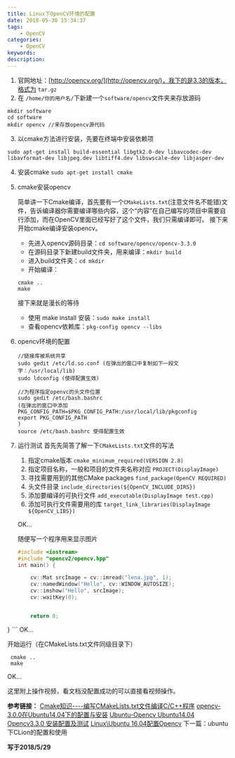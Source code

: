 ```yaml
---
title: Linux下OpenCV环境的配置
date: 2018-05-30 15:34:37
tags:
	- OpenCV
categories:
	- OpenCV
keywords:
description:
---
```


1. 官网地址：[http://opencv.org/](http://opencv.org/)，我下的是3.3的版本，格式为 `tar.gz`
2. 在 `/home/你的用户名/`下新建一个`software/opencv`文件夹来存放源码
``` 
mkdir software
cd software
mkdir opencv //来存放opencv源代码
```
3. 以cmake方法进行安装，先要在终端中安装依赖项
```
sudo apt-get install build-essential libgtk2.0-dev libavcodec-dev libavformat-dev libjpeg.dev libtiff4.dev libswscale-dev libjasper-dev
```
4. 安装cmake
`sudo apt-get install cmake`

5. cmake安装opencv

	简单讲一下Cmake编译，首先要有一个`CMakeLists.txt`(注意文件名不能错)文件，告诉编译器你需要编译哪些内容，这个“内容”在自己编写的项目中需要自行添加，而在OpenCV里面已经写好了这个文件，我们只需编译即可。
	接下来开始cmake编译安装opencv。
	- 先进入opencv源码目录：`cd software/opencv/opencv-3.3.0`
	- 在源码目录下新建build文件夹，用来编译：`mkdir build`
	- 进入build文件夹：`cd mkdir `
	- 开始编译：
	```
	cmake ..
	make
	```
	接下来就是漫长的等待
	- 使用 make install 安装：`sudo make install`
	- 查看opencv依赖库：`pkg-config opencv --libs`

6. opencv环境的配置
	```
	//链接库被系统共享
	sudo gedit /etc/ld.so.conf (在弹出的窗口中复制如下一段文字：/usr/local/lib)
	sudo ldconfig (使得配置生效)

	//为程序指定openvc的头文件位置
	sudo gedit /etc/bash.bashrc
	(在弹出的窗口中添加
	PKG_CONFIG_PATH=$PKG_CONFIG_PATH:/usr/local/lib/pkgconfig
	export PKG_CONFIG_PATH
	)
	source /etc/bash.bashrc 使得配置生效
	```
7. 运行测试
	首先先简答了解一下`CMakeLists.txt`文件的写法
	
	1. 指定cmake版本
		`cmake_minimum_required(VERSION 2.8)`
	2. 指定项目名称，一般和项目的文件夹名称对应
	  	`PROJECT(DisplayImage)`
	3. 寻找需要用到的其他CMake packages
		`find_package(OpenCV REQUIRED)`
	4. 头文件目录
		`include_directories(${OpenCV_INCLUDE_DIRS})`
	5. 添加要编译的可执行文件
		`add_executable(DisplayImage test.cpp)`
	6. 添加可执行文件需要用的库
		`target_link_libraries(DisplayImage ${OpenCV_LIBS})`
    
	OK...

	随便写一个程序用来显示图片
	```cpp
	#include <iostream>
	#include "opencv2/opencv.hpp"
	int main() {
	
	    cv::Mat srcImage = cv::imread("lena.jpg", 1);
	    cv::namedWindow("Hello", cv::WINDOW_AUTOSIZE);
	    cv::imshow("Hello", srcImage);
	    cv::waitKey(0);
	
	
	    return 0;
}
	```
	OK...

   开始运行（在CMakeLists.txt文件同级目录下）
   ```
	cmake ..
	make
   ```
   
   OK...

这里附上操作视频，看文档没配置成功的可以直接看视频操作。

**参考链接：**
[Cmake知识----编写CMakeLists.txt文件编译C/C++程序](https://www.cnblogs.com/cv-pr/p/6206921.html)
[opencv-3.0.0在Ubuntu14.04下的配置与安装](https://blog.csdn.net/junmuzi/article/details/49888123)
[Ubuntu-Opencv Ubuntu14.04 Opencv3.3.0 安装配置及测试](https://blog.csdn.net/lgh0824/article/details/78487234)
[Linux\Ubuntu 16.04配置Opencv](https://blog.csdn.net/keith_bb/article/details/52685231)
下一篇：ubuntu下CLion的配置和使用

**写于2018/5/29**
	
